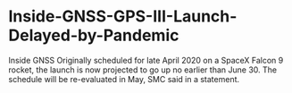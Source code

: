 # Inside-GNSS-GPS-III-Launch-Delayed-by-Pandemic
 Inside GNSS  Originally scheduled for late April 2020 on a SpaceX Falcon 9 rocket, the launch is now projected to go up no earlier than June 30. The schedule will be re-evaluated in May, SMC said in a statement. 
